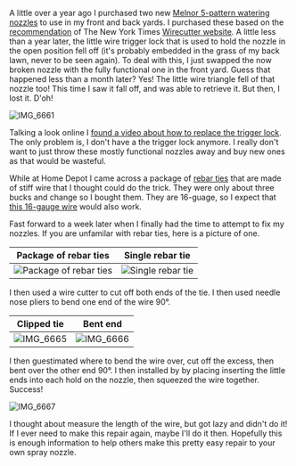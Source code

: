 A little over a year ago I purchased two new [Melnor 5-pattern watering nozzles](https://www.homedepot.com/p/Melnor-5-Pattern-Watering-Nozzle-301-416/100659524) to use in my front and back yards. I purchased these based on the [recommendation](https://www.nytimes.com/wirecutter/reviews/the-best-hose-nozzle/) of The New York Times [Wirecutter website](https://www.nytimes.com/wirecutter/). A little less than a year later, the little wire trigger lock that is used to hold the nozzle in the open position fell off (it's probably embedded in the grass of my back lawn, never to be seen again). To deal with this, I just swapped the now broken nozzle with the fully functional one in the front yard. Guess that happened less than a month later? Yes! The little wire triangle fell of that nozzle too! This time I saw it fall off, and was able to retrieve it. But then, I lost it. D'oh!

![IMG_6661](https://user-images.githubusercontent.com/12915136/183268274-c78c2552-d2e5-459c-9c61-7665a9ec9bb6.jpeg)

Talking a look online I [found a video about how to replace the trigger lock](https://www.youtube.com/watch?v=--0yp6k-wYk). The only problem is, I don't have a the trigger lock anymore. I really don't want to just throw these mostly functional nozzles away and buy new ones as that would be wasteful.

While at Home Depot I came across a package of [rebar ties](https://www.homedepot.com/p/Grip-Rite-67-100-ft-16-Gauge-Rebar-Tie-Wire-100-Piece-Bag-BT176100R/202090717) that are made of stiff wire that I thought could do the trick. They were only about three bucks and change so I bought them. They are 16-guage, so I expect that [this 16-gauge wire](https://www.homedepot.com/p/OOK-25-ft-55-lb-16-Gauge-Galvanized-Steel-Wire-50130/100242844) would also work.

Fast forward to a week later when I finally had the time to attempt to fix my nozzles. If you are unfamilar with rebar ties, here is a picture of one.

| Package of rebar ties      | Single rebar tie |
| ----------- | ----------- |
| ![Package of rebar ties](https://user-images.githubusercontent.com/12915136/183268116-7b12102b-d1cf-4fa7-bd6e-fcceeaaa168c.jpeg) | ![Single rebar tie](https://user-images.githubusercontent.com/12915136/183268120-25a7ef41-14be-4c37-b64c-4d188abeb8be.jpeg)|

I then used a wire cutter to cut off both ends of the tie. I then used needle nose pliers to bend one end of the wire 90°.

| Clipped tie | Bent end |
| ----------- | -------- |
| ![IMG_6665](https://user-images.githubusercontent.com/12915136/183268228-56278bf3-76c7-4dae-b7d6-3e7bbf0a48e2.jpeg) | ![IMG_6666](https://user-images.githubusercontent.com/12915136/183268227-fb8cd271-e8da-4348-8536-fd619c297796.jpeg) |

I then guestimated where to bend the wire over, cut off the excess, then bent over the other end 90°. I then installed by by placing inserting the little ends into each hold on the nozzle, then squeezed the wire together. Success!

![IMG_6667](https://user-images.githubusercontent.com/12915136/183268391-a645764f-7ca2-4916-a375-9c317256a193.jpeg)

I thought about measure the length of the wire, but got lazy and didn't do it! If I ever need to make this repair again, maybe I'll do it then. Hopefully this is enough information to help others make this pretty easy repair to your own spray nozzle.
